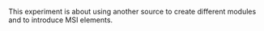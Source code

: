 This experiment is about using another source to create different modules and to introduce MSI elements.
